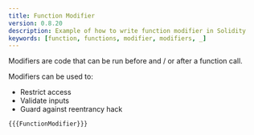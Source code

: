 ```yaml
---
title: Function Modifier
version: 0.8.20
description: Example of how to write function modifier in Solidity
keywords: [function, functions, modifier, modifiers, _]
---
```


Modifiers are code that can be run before and / or after a function call.

Modifiers can be used to:

- Restrict access
- Validate inputs
- Guard against reentrancy hack

```solidity
{{{FunctionModifier}}}
```
